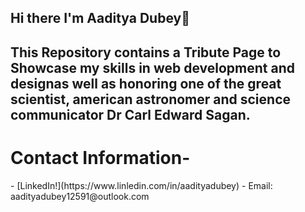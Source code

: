 ## Hi there I'm **Aaditya Dubey**👋
## This Repository contains a Tribute Page to Showcase my skills in web development and designas well as honoring one of the great scientist, american astronomer and science communicator **Dr Carl Edward Sagan**.

<h1 align="left">Contact Information-</h1>
- [LinkedIn!](https://www.linledin.com/in/aadityadubey)
- Email: aadityadubey12591@outlook.com
